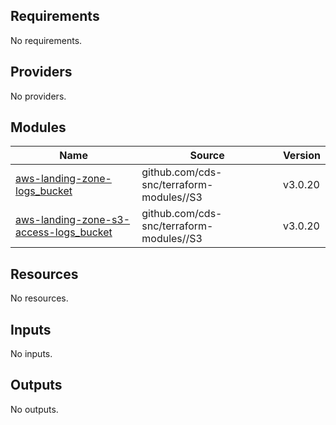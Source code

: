 ## Requirements

No requirements.

## Providers

No providers.

## Modules

| Name | Source | Version |
|------|--------|---------|
| <a name="module_aws-landing-zone-logs_bucket"></a> [aws-landing-zone-logs\_bucket](#module\_aws-landing-zone-logs\_bucket) | github.com/cds-snc/terraform-modules//S3 | v3.0.20 |
| <a name="module_aws-landing-zone-s3-access-logs_bucket"></a> [aws-landing-zone-s3-access-logs\_bucket](#module\_aws-landing-zone-s3-access-logs\_bucket) | github.com/cds-snc/terraform-modules//S3 | v3.0.20 |

## Resources

No resources.

## Inputs

No inputs.

## Outputs

No outputs.
